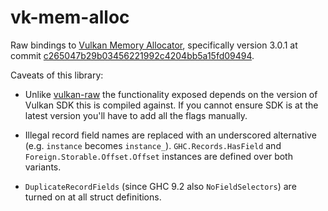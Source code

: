 # vk-mem-alloc

Raw bindings to [Vulkan Memory Allocator](https://github.com/GPUOpen-LibrariesAndSDKs/VulkanMemoryAllocator), specifically version 3.0.1 at commit [c265047b29b03456221992c4204bb5a15fd09494](https://github.com/GPUOpen-LibrariesAndSDKs/VulkanMemoryAllocator/blob/c265047b29b03456221992c4204bb5a15fd09494/include/vk_mem_alloc.h).

Caveats of this library:

- Unlike [vulkan-raw](/vulkan-raw) the functionality exposed depends on the version of Vulkan SDK
  this is compiled against. If you cannot ensure SDK is at the latest version you'll have to
  add all the flags manually.

- Illegal record field names are replaced with an underscored alternative (e.g. `instance` becomes `instance_`).
  `GHC.Records.HasField` and `Foreign.Storable.Offset.Offset` instances are defined over both variants.

- `DuplicateRecordFields` (since GHC 9.2 also `NoFieldSelectors`) are turned on at all struct definitions.
